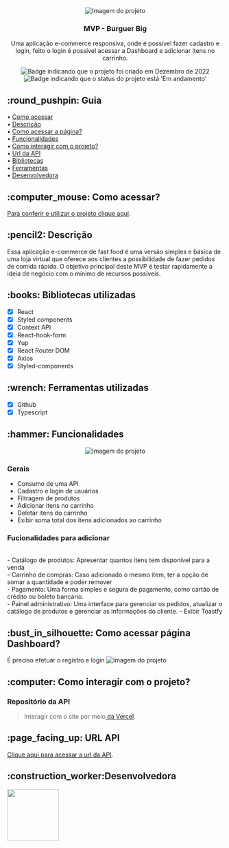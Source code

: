 <div align="center">
<img alt="Imagem do projeto" src="https://github.com/Kenzie-Academy-Brasil-Developers/react-hamburgueria-v2-carolinaolivacruz/blob/main/src/assets/dashboard-desktop.png" />
</div>

<div align="center">
<h3>
  MVP - Burguer Big
</h3>
<p>Uma aplicação e-commerce responsiva, onde é possível fazer cadastro e login, feito o login é possível acessar a Dashboard e adicionar itens no carrinho.</p>
</div>

<p align="center">
    <img alt="Badge indicando que o projeto foi criado em Dezembro de 2022" src="https://img.shields.io/badge/Data%20de%20cria%C3%A7%C3%A3o-Dezembro%2F2022-blue">
    <img alt="Badge indicando que o status do projeto está 'Em andamento'" src="https://img.shields.io/badge/Status-Em andamento-blue">
</p>

<h2 id="Como acessar"> :round_pushpin: Guia</h2>

• <a href="#Como acessar">Como acessar</a>
<br>
• <a href="#descricao">Descrição</a>
<br>
• <a href="#login">Como acessar a página?</a>
<br>
• <a href="#funcionalidades">Funcionalidades</a>
<br>
• <a href="#interacao">Como interagir com o projeto?</a>
<br>
• <a href="#doc">Url da API</a>
<br>
• <a href="#Bibliotecas">Bibliotecas</a>
<br>
• <a href="#Ferramentas">Ferramentas</a>
<br>
• <a href="#Desenvolvedores">Desenvolvedora</a>
<br>

<h2 id="Como acessar"> :computer_mouse: Como acessar?</h2>

<a href="https://react-hamburgueria-v2-carolinaolivacruz.vercel.app/">Para conferir e utilizar o projeto clique aqui</a>.

<h2 id="descricao">:pencil2: Descrição</h2>
Essa aplicação e-commerce de fast food é uma versão simples e básica de uma loja virtual que oferece aos clientes a possibilidade de fazer pedidos de comida rápida. O objetivo principal deste MVP é testar rapidamente a ideia de negócio com o mínimo de recursos possíveis.

<h2 id="Bibliotecas">:books: Bibliotecas utilizadas</h2>

- [x] React
- [x] Styled components
- [x] Context API
- [x] React-hook-form
- [x] Yup
- [x] React Router DOM
- [x] Axios
- [x] Styled-components

<h2 id="Ferramentas">:wrench: Ferramentas utilizadas</h2>

- [x] Github
- [x] Typescript

<h2 id="funcionalidades">:hammer: Funcionalidades</h2>

<div align="center">
<img alt="Imagem do projeto" src="https://github.com/Kenzie-Academy-Brasil-Developers/react-hamburgueria-v2-carolinaolivacruz/blob/main/src/assets/cart-mobile.png" />
</div>

### Gerais
- Consumo de uma API
- Cadastro e login de usuários
- Filtragem de produtos
- Adicionar itens no carrinho
- Deletar itens do carrinho
- Exibir soma total dos itens adicionados ao carrinho

### Fucionalidades para adicionar
<br/>
- Catálogo de produtos: Apresentar quantos itens tem disponível para a venda
<br/>
- Carrinho de compras: Caso adicionado o mesmo item, ter a opção de somar a quantidade e poder remover
<br/>
- Pagamento: Uma forma simples e segura de pagamento, como cartão de crédito ou boleto bancário.
<br/>
- Painel administrativo: Uma interface para gerenciar os pedidos, atualizar o catálogo de produtos e gerenciar as informações do cliente.
- Exibir Toastfy

<h2 id="login">:bust_in_silhouette: Como acessar página Dashboard?</h2>
É preciso efetuar o registro e login

<img alt="Imagem do projeto" src="https://github.com/Kenzie-Academy-Brasil-Developers/react-hamburgueria-v2-carolinaolivacruz/blob/main/src/assets/login-page.png" />

<h2 id="interacao">:computer: Como interagir com o projeto? </h2>

### Repositório da API
 
>Interagir com o site por meio<a href="https://react-hamburgueria-v2-carolinaolivacruz.vercel.app/"> da Vercel</a>.

<h2 id="doc">:page_facing_up: URL API </h2>
<a href="https://hamburgueria-kenzie-v2.herokuapp.com">Clique aqui para acessar a url da API</a>.

<h2 id="Desenvolvedores">:construction_worker:Desenvolvedora</h2>

<a href="https://github.com/CarolinaOlivaCruz">
  <img width="120px" src="https://avatars.githubusercontent.com/u/78989471?v=4">
</a>

